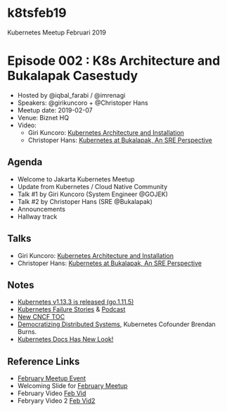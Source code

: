 # k8tsfeb19
Kubernetes Meetup Februari 2019

# Episode 002 : K8s Architecture and Bukalapak Casestudy

- Hosted by @iqbal_farabi / @imrenagi
- Speakers: @girikuncoro + @Christoper Hans 
- Meetup date: 2019-02-07
- Venue: Biznet HQ
- Video:
    - Giri Kuncoro: [Kubernetes Architecture and Installation](https://www.youtube.com/watch?v=eGUc4OPNMyU)
    - Christoper Hans: [Kubernetes at Bukalapak, An SRE Perspective](https://www.youtube.com/watch?v=gY6qUGp60pc)

## Agenda

- Welcome to Jakarta Kubernetes Meetup
- Update from Kubernetes / Cloud Native Community
- Talk #1 by Giri Kuncoro (System Engineer @GOJEK)
- Talk #2 by Christoper Hans  (SRE @Bukalapak)
- Announcements
- Hallway track

## Talks

- Giri Kuncoro: [Kubernetes Architecture and Installation](https://docs.google.com/presentation/d/1-k5j5nORkBZ1gRIXicmIT9pdjhExlZdthGjyMBaV0pY/edit?usp=sharing)
- Christoper Hans: [Kubernetes at Bukalapak, An SRE Perspective](https://docs.google.com/presentation/d/1IXCX1XV-yY7qnwd0ZhEsGUDynpgm-TfIgpsfxBwRlY8/edit)

## Notes

- [Kubernetes v1.13.3 is released (go.1.11.5)](https://github.com/kubernetes/kubernetes/releases/tag/v1.13.3)
- [Kubernetes Failure Stories](https://github.com/hjacobs/kubernetes-failure-stories) & [Podcast](https://kubernetespodcast.com/episode/038-kubernetes-failure-stories/)
- [New CNCF TOC](https://www.cncf.io/blog/2019/01/29/new-year-new-toc/)
- [Democratizing Distributed Systems](https://www.youtube.com/watch?v=20BIsu1qiS0), Kubernetes Cofounder Brendan Burns.
- [Kubernetes Docs Has New Look!](https://kubernetes.io/docs/home/)

## Reference Links

- [February Meetup Event](https://www.meetup.com/jakarta-kubernetes/events/258514967/)
- Welcoming Slide for [February Meetup](https://docs.google.com/presentation/d/170UG-e5XoEEpq6YUVOGDq6kPIwHOFBGWU0LppmWdc7o/edit?usp=sharing)
- February Video [Feb Vid](https://www.youtube.com/watch?v=38EA0Sh_9YU&feature=youtu.be)
- Febryary Video 2 [Feb Vid2](https://www.youtube.com/watch?v=eGUc4OPNMyU&list=PL2PkARnozgpLSwiavBphqNkj9V1_42dK3)
